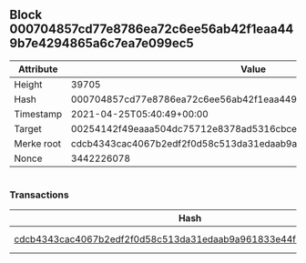 ## Block 000704857cd77e8786ea72c6ee56ab42f1eaa449b7e4294865a6c7ea7e099ec5

Attribute | Value
--- | ---
Height | 39705
Hash | 000704857cd77e8786ea72c6ee56ab42f1eaa449b7e4294865a6c7ea7e099ec5
Timestamp | 2021-04-25T05:40:49+00:00
Target | 00254142f49eaaa504dc75712e8378ad5316cbcead634704b3734b6271167cc4
Merke root | cdcb4343cac4067b2edf2f0d58c513da31edaab9a961833e44f8a69fd9652bf3
Nonce | 3442226078

```

```

### Transactions

Hash | Amount
--- | ---
[cdcb4343cac4067b2edf2f0d58c513da31edaab9a961833e44f8a69fd9652bf3](cdcb4343cac4067b2edf2f0d58c513da31edaab9a961833e44f8a69fd9652bf3.md) | 10.00000000 SKEPTI 
